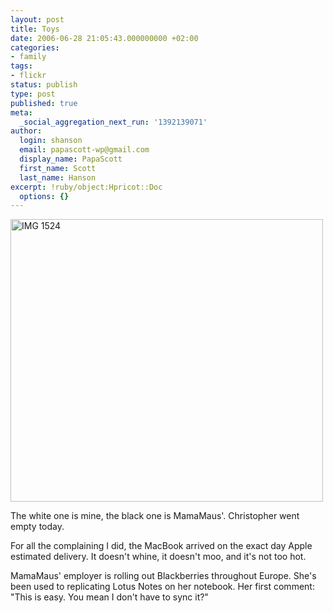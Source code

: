 ```yaml
---
layout: post
title: Toys
date: 2006-06-28 21:05:43.000000000 +02:00
categories:
- family
tags:
- flickr
status: publish
type: post
published: true
meta:
  _social_aggregation_next_run: '1392139071'
author:
  login: shanson
  email: papascott-wp@gmail.com
  display_name: PapaScott
  first_name: Scott
  last_name: Hanson
excerpt: !ruby/object:Hpricot::Doc
  options: {}
---
```

<p><a href="http://www.flickr.com/photos/papascott/177175128/" title="Photo Sharing"><img src="https://static.flickr.com/44/177175128_ac093a8782.jpg" width="500" height="452" alt="IMG 1524" /></a></p>
<p>The white one is mine, the black one is MamaMaus'. Christopher went empty today.</p>
<p>For all the complaining I did, the MacBook arrived on the exact day Apple estimated delivery. It doesn't whine, it doesn't moo, and it's not too hot.</p>
<p>MamaMaus' employer is rolling out Blackberries throughout Europe. She's been used to replicating Lotus Notes on her notebook. Her first comment: "This is easy. You mean I don't have to sync it?"</p>
